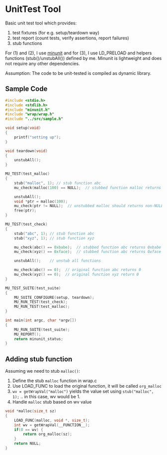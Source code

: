 # UnitTest Tool

Basic unit test tool which provides:
1. test fixtures (for e.g. setup/teardown way)
2. test report (count tests, verify assertions, report failures)
3. stub functions

For (1) and (2), I use [minunit](https://github.com/siu/minunit) and for (3), I use LD\_PRELOAD and helpers functions (stub()/unstubAll()) defined by me. Minunit is lightweight and does not require any other dependencies.

Assumption: The code to be unit-tested is compiled as dynamic library.

## Sample Code

```c
#include <stdio.h>
#include <stdlib.h>
#include "minunit.h"
#include "wrap/wrap.h"
#include "../src/sample.h"

void setup(void)
{
    printf("setting up");
}

void teardown(void)
{
    unstubAll();
}

MU_TEST(test_malloc)
{
    stub("malloc", 1); // stub function abc
    mu_check(malloc(100) == NULL);  // stubbed function malloc returns NULL

    unstubAll();
    void *ptr = malloc(100);
    mu_check(ptr != NULL);  // unstubbed malloc should returns non-NULL
    free(ptr);
}

MU_TEST(test_check)
{
    stub("abc", 1); // stub function abc
    stub("xyz", 1); // stub function xyz

    mu_check(abc() == 0xbabe);  // stubbed function abc returns 0xbabe
    mu_check(xyz() == 0xface);  // stubbed function abc returns 0xface

    unstubAll();    // unstub all functions

    mu_check(abc() == 0);  // original function abc returns 0
    mu_check(xyz() == 0);  // original function xyz return 0
}

MU_TEST_SUITE(test_suite)
{
    MU_SUITE_CONFIGURE(setup, teardown);
    MU_RUN_TEST(test_check);
    MU_RUN_TEST(test_malloc);
}

int main(int argc, char *argv[])
{
    MU_RUN_SUITE(test_suite);
    MU_REPORT();
    return minunit_status;
}
```

## Adding stub function

Assuming we need to stub ```malloc()```:
1. Define the stub ```malloc``` function in wrap.c
2. Use LOAD\_FUNC to load the original function, it will be called ```org_malloc```
3. ```wv = getWrapVal("malloc")``` yields the value set using ```stub("malloc", 1);``` .. in this case, wv would be 1.
4. Handle ```malloc``` stub based on wv value


```c
void *malloc(size_t sz)
{
    LOAD_FUNC(malloc, void *, size_t);
    int wv = getWrapVal(__FUNCTION__);
    if(0 == wv) {
        return org_malloc(sz);
    }
    return NULL;
}
```
